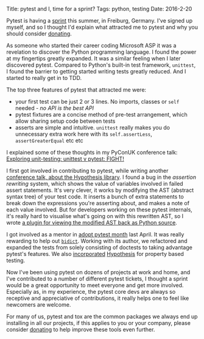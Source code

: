 Title: pytest and I, time for a sprint?
Tags: python, testing
Date: 2016-2-20

Pytest is having a [sprint](http://pytest.org/latest/announce/sprint2016.html) this summer, in Freiburg, Germany. I've signed up myself, and so I thought I'd explain what attracted me to pytest and why you should consider [donating](https://www.indiegogo.com/projects/python-testing-sprint-mid-2016#/).

As someone who started their career coding Microsoft ASP it was a revelation to discover the Python programming language. I found the power at my fingertips greatly expanded. It was a similar feeling when I later discovered pytest. Compared to Python's built-in test framework, `unittest`, I found the barrier to getting started writing tests greatly reduced. And I started to really get in to TDD.

The top three features of pytest that attracted me were:

- your first test can be just 2 or 3 lines. No imports, classes or `self` needed - *no API is the best API*
- pytest fixtures are a concise method of pre-test arrangement, which allow sharing setup code between tests
- asserts are simple and intuitive. `unittest` really makes you do unnecessary extra work here with its `self.assertLess`, `assertGreaterEqual` etc etc

I explained some of these thoughts in my PyConUK conference talk: [Exploring unit-testing: unittest v pytest: FIGHT!](http://tomviner.co.uk/exploring-unit-testing-unittest-v-pytest-fight.html)

I first got involved in contributing to pytest, while writing another [conference talk, about the Hypothesis library](http://tomviner.co.uk/testing-with-two-failure-seeking-missiles-fuzzing-property-based-testing.html). I found a bug in the *assertion rewriting* system, which shows the value of variables involved in failed assert statements. It's very clever, it works by modifying the AST (abstract syntax tree) of your test code. It inserts a bunch of extra statements to break down the expressions you're asserting about, and makes a note of each value involved. But for developers working on these pytest internals, it's really hard to visualise what's going on with this rewritten AST, so I wrote [a plugin for viewing the modified AST back as Python source](https://github.com/tomviner/pytest-ast-back-to-python).

I got involved as a mentor in [adopt pytest month](http://pytest.org/latest/adopt.html) last April. It was really rewarding to help out [`bidict`](https://bidict.readthedocs.org/en/master/). Working with its author, we refactored and expanded the tests from solely consisting of doctests to taking advantage pytest's features. We also [incorporated](https://hypothesis.readthedocs.org/en/release/endorsements.html#id5) [Hypothesis](https://hypothesis.readthedocs.org/en/release/) for property based testing.

Now I've been using pytest on dozens of projects at work and home, and I've contributed to a number of different pytest tickets, I thought a sprint would be a great opportunity to meet everyone and get more involved. Especially as, in my experience, the pytest core devs are always so receptive and appreciative of contributions, it really helps one to feel like newcomers are welcome.

For many of us, pytest and tox are the common packages we always end up installing in all our projects, if this applies to you or your company, please consider [donating](https://www.indiegogo.com/projects/python-testing-sprint-mid-2016#/) to help improve these tools even further.